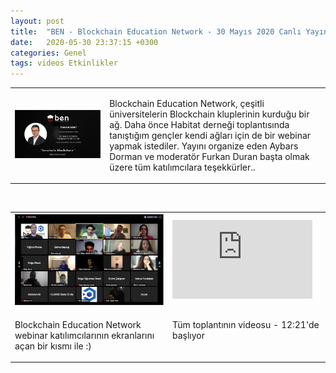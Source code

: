 ```yaml
---
layout: post
title:  "BEN - Blockchain Education Network - 30 Mayıs 2020 Canlı Yayın"
date:   2020-05-30 23:37:15 +0300
categories: Genel
tags: videos Etkinlikler
---
```



<table><tr><td style="width:30%">
<img src="/assets/ben_webinar_200530.jpg"></td>
<td style="width:70%; vertical-align:top">
<p>
Blockchain Education Network, çeşitli üniversitelerin Blockchain kluplerinin kurduğu bir ağ. Daha önce Habitat derneği toplantısında tanıştığım gençler kendi ağları için de bir webinar yapmak istediler. Yayını organize eden Aybars Dorman ve moderatör Furkan Duran başta olmak üzere tüm katılımcılara teşekkürler.. </p>
</td></tr></table>


&nbsp;

<table><tr><td style="width:50%">
<img src="/assets/ben_webinar_screenshot_640.png">
</td>
<td style="width:50%">
<iframe width="224" height="126" src="https://www.youtube.com/embed/y-YIugVNmLw?t=741" frameborder="0" allowfullscreen></iframe></td></tr>
<tr><td style="width:50%; vertical-align:top">
<p>
Blockchain Education Network webinar katılımcılarının ekranlarını açan bir kısmı ile :) 
</p></td>
<td style="width:50%; vertical-align:top">
<p>
Tüm toplantının videosu - 12:21'de başlıyor</p>
</td></tr>
</table>
